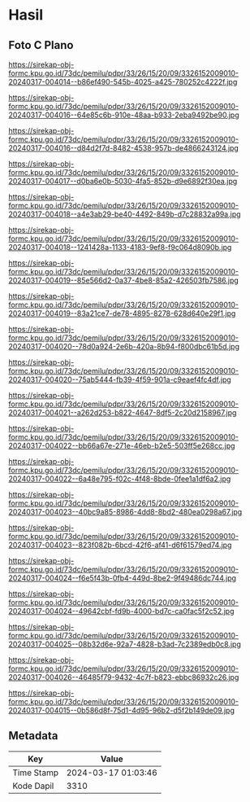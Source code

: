 # Hasil

## Foto C Plano

https://sirekap-obj-formc.kpu.go.id/73dc/pemilu/pdpr/33/26/15/20/09/3326152009010-20240317-004014--b86ef490-545b-4025-a425-780252c4222f.jpg

https://sirekap-obj-formc.kpu.go.id/73dc/pemilu/pdpr/33/26/15/20/09/3326152009010-20240317-004016--64e85c6b-910e-48aa-b933-2eba9492be90.jpg

https://sirekap-obj-formc.kpu.go.id/73dc/pemilu/pdpr/33/26/15/20/09/3326152009010-20240317-004016--d84d2f7d-8482-4538-957b-de4866243124.jpg

https://sirekap-obj-formc.kpu.go.id/73dc/pemilu/pdpr/33/26/15/20/09/3326152009010-20240317-004017--d0ba6e0b-5030-4fa5-852b-d9e6892f30ea.jpg

https://sirekap-obj-formc.kpu.go.id/73dc/pemilu/pdpr/33/26/15/20/09/3326152009010-20240317-004018--a4e3ab29-be40-4492-849b-d7c28832a99a.jpg

https://sirekap-obj-formc.kpu.go.id/73dc/pemilu/pdpr/33/26/15/20/09/3326152009010-20240317-004018--1241428a-1133-4183-9ef8-f9c064d8090b.jpg

https://sirekap-obj-formc.kpu.go.id/73dc/pemilu/pdpr/33/26/15/20/09/3326152009010-20240317-004019--85e566d2-0a37-4be8-85a2-426503fb7586.jpg

https://sirekap-obj-formc.kpu.go.id/73dc/pemilu/pdpr/33/26/15/20/09/3326152009010-20240317-004019--83a21ce7-de78-4895-8278-628d640e29f1.jpg

https://sirekap-obj-formc.kpu.go.id/73dc/pemilu/pdpr/33/26/15/20/09/3326152009010-20240317-004020--78d0a924-2e6b-420a-8b94-f800dbc61b5d.jpg

https://sirekap-obj-formc.kpu.go.id/73dc/pemilu/pdpr/33/26/15/20/09/3326152009010-20240317-004020--75ab5444-fb39-4f59-901a-c9eaef4fc4df.jpg

https://sirekap-obj-formc.kpu.go.id/73dc/pemilu/pdpr/33/26/15/20/09/3326152009010-20240317-004021--a262d253-b822-4647-8df5-2c20d2158967.jpg

https://sirekap-obj-formc.kpu.go.id/73dc/pemilu/pdpr/33/26/15/20/09/3326152009010-20240317-004022--bb66a67e-271e-46eb-b2e5-503ff5e268cc.jpg

https://sirekap-obj-formc.kpu.go.id/73dc/pemilu/pdpr/33/26/15/20/09/3326152009010-20240317-004022--6a48e795-f02c-4f48-8bde-0fee1a1df6a2.jpg

https://sirekap-obj-formc.kpu.go.id/73dc/pemilu/pdpr/33/26/15/20/09/3326152009010-20240317-004023--40bc9a85-8986-4dd8-8bd2-480ea0298a67.jpg

https://sirekap-obj-formc.kpu.go.id/73dc/pemilu/pdpr/33/26/15/20/09/3326152009010-20240317-004023--823f082b-6bcd-42f6-af41-d6f61579ed74.jpg

https://sirekap-obj-formc.kpu.go.id/73dc/pemilu/pdpr/33/26/15/20/09/3326152009010-20240317-004024--f6e5f43b-0fb4-449d-8be2-9f49486dc744.jpg

https://sirekap-obj-formc.kpu.go.id/73dc/pemilu/pdpr/33/26/15/20/09/3326152009010-20240317-004024--49642cbf-fd9b-4000-bd7c-ca0fac5f2c52.jpg

https://sirekap-obj-formc.kpu.go.id/73dc/pemilu/pdpr/33/26/15/20/09/3326152009010-20240317-004025--08b32d6e-92a7-4828-b3ad-7c2389edb0c8.jpg

https://sirekap-obj-formc.kpu.go.id/73dc/pemilu/pdpr/33/26/15/20/09/3326152009010-20240317-004026--46485f79-9432-4c7f-b823-ebbc86932c26.jpg

https://sirekap-obj-formc.kpu.go.id/73dc/pemilu/pdpr/33/26/15/20/09/3326152009010-20240317-004015--0b586d8f-75d1-4d95-96b2-d5f2b149de09.jpg


## Metadata

| Key        | Value               |
| ---------- | ------------------- |
| Time Stamp | 2024-03-17 01:03:46 |
| Kode Dapil | 3310                |




